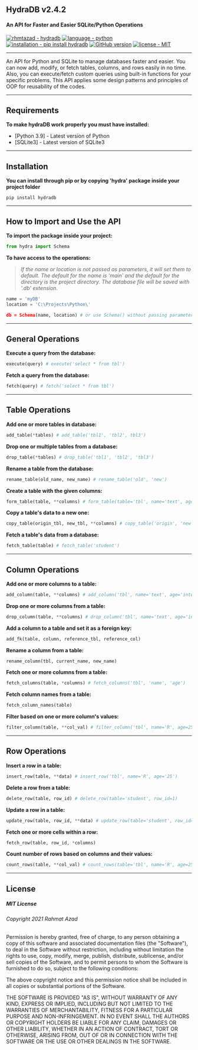 ## HydraDB v2.4.2
#### An API for Faster and Easier SQLite/Python Operations


[![rhmtazad - hydradb](https://img.shields.io/static/v1?label=rhmtazad&message=hydradb&color=beige&logo=github)](https://github.com/rhmtazad/hydradb)
[![language - python](https://img.shields.io/badge/language-python-81c253?color=mediumseagreen&logo=python&logoColor=white)](https://www.python.org/)
[![installation - pip install hydradb](https://img.shields.io/badge/installation-pip_install_hydradb-tomato?logo=python&logoColor=white)](https://pypi.org/project/hydradb/)
[![GitHub version](https://badge.fury.io/py/hydradb.svg)](https://pypi.org/project/hydradb/)
[![license - MIT](https://img.shields.io/badge/license-MIT-beige)](https://opensource.org/licenses/MIT)

----------------------------------------------------------------------------------------------

An API for Python and SQLite to manage databases faster and easier.
You can now add, modify, or fetch tables, columns, and rows easily in no time.
Also, you can execute/fetch custom queries using built-in functions for your specific problems.
This API applies some design patterns and principles of OOP for reusability of the codes.

----------------------------------------------------------------------------------------------

## Requirements

**To make hydraDB work properly you must have installed:**
- [Python 3.9] - Latest version of Python
- [SQLite3] - Latest version of SQLite3

----------------------------------------------------------------------------------------------

## Installation

**You can install through pip or by copying 'hydra' package inside your project folder**

```console
pip install hydradb
```

----------------------------------------------------------------------------------------------

## How to Import and Use the API

**To import the package inside your project:**

```python
from hydra import Schema
```

**To have access to the operations:**
>*If the name or location is not passed  as parameters, it will set them to default.*
>*The default for the name is 'main' and the default for the directory is the project directory.*
>*The database file will be saved with '.db' extension.*

```python
name = 'myDB'
location = 'C:\Projects\Python\'

db = Schema(name, location) # or use Schema() without passing parameter values
```

----------------------------------------------------------------------------------------------

## General Operations

**Execute a query from the database:**

```python
execute(query) # execute('select * from tbl')
```

**Fetch a query from the database:**

```python
fetch(query) # fetch('select * from tbl')
```

----------------------------------------------------------------------------------------------

## Table Operations

**Add one or more tables in database:**

```python
add_table(*tables) # add_table('tbl1', 'tbl2', tbl3')
```

**Drop one or multiple tables from a database:**

```python
drop_table(*tables) # drop_table('tbl1', 'tbl2', 'tbl3')
```

**Rename a table from the database:**

```python
rename_table(old_name, new_name) # rename_table('old', 'new')
```

**Create a table with the given columns:**

```python
form_table(table, **columns) # form_table(table='tbl', name='text', age='integer')
```

**Copy a table's data to a new one:**

```python
copy_table(origin_tbl, new_tbl, **columns) # copy_table('origin', 'new', col1='text')
```

**Fetch a table's data from a database:**

```python
fetch_table(table) # fetch_table('student')
```

----------------------------------------------------------------------------------------------

## Column Operations

**Add one or more columns to a table:**

```python
add_column(table, **columns) # add_column('tbl', name='text', age='integer')
```

**Drop one or more columns from a table:**

```python
drop_column(table, **columns) # drop_column('tbl', name='text', age='integer')
```

**Add a column to a table and set it as a foreign key:**

```python
add_fk(table, column, reference_tbl, reference_col)
```

**Rename a column from a table:**

```python
rename_column(tbl, current_name, new_name)
```

**Fetch one or more columns from a table:**

```python
fetch_columns(table, *columns) # fetch_columns('tbl', 'name', 'age')
```

**Fetch column names from a table:**

```python
fetch_column_names(table)
```

**Filter based on one or more column's values:**

```python
filter_column(table, **col_val) # filter_column('tbl', name='R', age=25)
```

----------------------------------------------------------------------------------------------

## Row Operations

**Insert a row in a table:**

```python
insert_row(table, **data) # insert_row('tbl', name='R', age='25')
```

**Delete a row from a table:**

```python
delete_row(table, row_id) # delete_row(table='student', row_id=1)
```

**Update a row in a table:**

```python
update_row(table, row_id, **data) # update_row(table='student', row_id=1, name='R')
```

**Fetch one or more cells within a row:**

```python
fetch_row(table, row_id, *columns)
```

**Count number of rows based on columns and their values:**

```python
count_rows(table, **col_val) # count_rows(table='tbl', name='R', age=25)
```

----------------------------------------------------------------------------------------------

## License

##### MIT License

###### Copyright 2021 Rahmat Azad

Permission is hereby granted, free of charge,
to any person obtaining a copy of this software
and associated documentation files (the "Software"),
to deal in the Software without restriction,
including without limitation the rights to use, copy,
modify, merge, publish, distribute, sublicense,
and/or sell copies of the Software, and to permit
persons to whom the Software is furnished to do so,
subject to the following conditions:

The above copyright notice and this
permission notice shall be included in all
copies or substantial portions of the Software.

THE SOFTWARE IS PROVIDED "AS IS", WITHOUT
WARRANTY OF ANY KIND, EXPRESS OR IMPLIED,
INCLUDING BUT NOT LIMITED TO THE WARRANTIES
OF MERCHANTABILITY, FITNESS FOR A PARTICULAR
PURPOSE AND NON-INFRINGEMENT. IN NO EVENT SHALL
THE AUTHORS OR COPYRIGHT HOLDERS BE LIABLE FOR ANY
CLAIM, DAMAGES OR OTHER LIABILITY, WHETHER IN AN ACTION
OF CONTRACT, TORT OR OTHERWISE, ARISING FROM, OUT OF OR
IN CONNECTION WITH THE SOFTWARE OR THE USE OR OTHER
DEALINGS IN THE SOFTWARE.